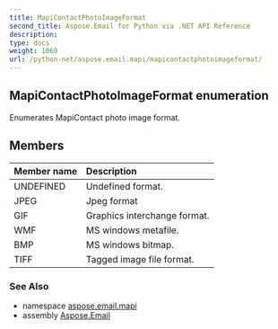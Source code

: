 ```yaml
---
title: MapiContactPhotoImageFormat
second_title: Aspose.Email for Python via .NET API Reference
description: 
type: docs
weight: 1060
url: /python-net/aspose.email.mapi/mapicontactphotoimageformat/
---
```


## MapiContactPhotoImageFormat enumeration

Enumerates MapiContact photo image format.

## Members
| Member name | Description |
| :- | :- |
|UNDEFINED|Undefined format.|
|JPEG|Jpeg format|
|GIF|Graphics interchange format.|
|WMF|MS windows metafile.|
|BMP|MS windows bitmap.|
|TIFF|Tagged image file format.|

### See Also

* namespace [aspose.email.mapi](/email/python-net/aspose.email.mapi/)
* assembly [Aspose.Email](/email/python-net/)

